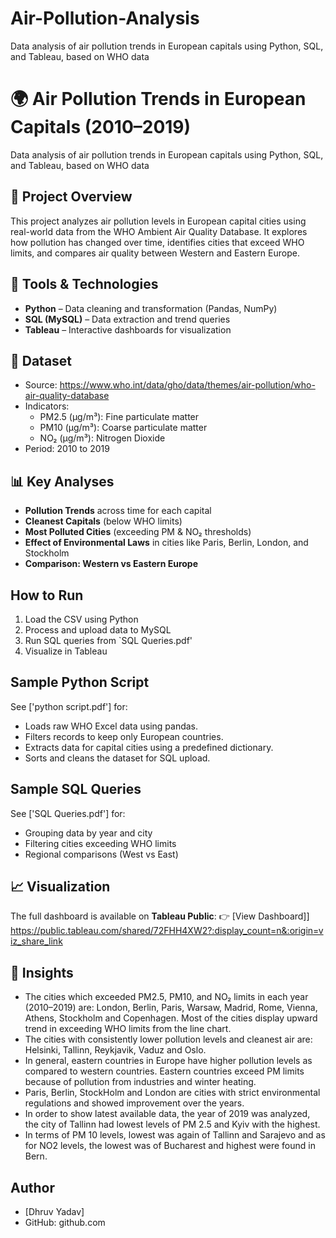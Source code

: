 # Air-Pollution-Analysis
Data analysis of air pollution trends in European capitals using Python, SQL, and Tableau, based on WHO data
# 🌍 Air Pollution Trends in European Capitals (2010–2019)
Data analysis of air pollution trends in European capitals using Python, SQL, and Tableau, based on WHO data

## 📌 Project Overview
This project analyzes air pollution levels in European capital cities using real-world data from the WHO Ambient Air Quality Database. It explores how pollution has changed over time, identifies cities that exceed WHO limits, and compares air quality between Western and Eastern Europe.

## 🧰 Tools & Technologies
- **Python** – Data cleaning and transformation (Pandas, NumPy)
- **SQL (MySQL)** – Data extraction and trend queries
- **Tableau** – Interactive dashboards for visualization

## 📁 Dataset
- Source:  https://www.who.int/data/gho/data/themes/air-pollution/who-air-quality-database
- Indicators:
  - PM2.5 (µg/m³): Fine particulate matter
  - PM10 (µg/m³): Coarse particulate matter
  - NO₂ (µg/m³): Nitrogen Dioxide
- Period: 2010 to 2019

## 📊 Key Analyses
- **Pollution Trends** across time for each capital
- **Cleanest Capitals** (below WHO limits)
- **Most Polluted Cities** (exceeding PM & NO₂ thresholds)
- **Effect of Environmental Laws** in cities like Paris, Berlin, London, and Stockholm
- **Comparison: Western vs Eastern Europe**

## How to Run
1. Load the CSV using Python
2. Process and upload data to MySQL
3. Run SQL queries from `SQL Queries.pdf'
4. Visualize in Tableau

## Sample Python Script
See ['python script.pdf'] for:
- Loads raw WHO Excel data using pandas.
- Filters records to keep only European countries.
- Extracts data for capital cities using a predefined dictionary.
- Sorts and cleans the dataset for SQL upload.

## Sample SQL Queries
See ['SQL Queries.pdf'] for:
- Grouping data by year and city
- Filtering cities exceeding WHO limits
- Regional comparisons (West vs East)

## 📈 Visualization
The full dashboard is available on **Tableau Public**:
👉 [View Dashboard]] https://public.tableau.com/shared/72FHH4XW2?:display_count=n&:origin=viz_share_link

## 📝 Insights
- The cities which exceeded PM2.5, PM10, and NO₂ limits in each year (2010–2019) are: London, Berlin, Paris, Warsaw, Madrid, Rome,
  Vienna, Athens, Stockholm and Copenhagen. Most of the cities display upward trend in exceeding WHO limits from the line chart.
- The cities with consistently lower pollution levels and cleanest air are: Helsinki, Tallinn, Reykjavik, Vaduz and Oslo.
- In general, eastern countries in Europe have higher pollution levels as compared to western countries. Eastern countries exceed PM limits
  because of pollution from industries and winter heating.
- Paris, Berlin, StockHolm and London are cities with strict environmental regulations and showed improvement over the years.
- In order to show latest available data, the year of 2019 was analyzed, the city of Tallinn had lowest levels of PM 2.5 and Kyiv with the
  highest.
- In terms of PM 10 levels, lowest was again of Tallinn and Sarajevo and as for NO2 levels, the lowest was of Bucharest and highest
were found in Bern.

## Author
- [Dhruv Yadav]
- GitHub: github.com
